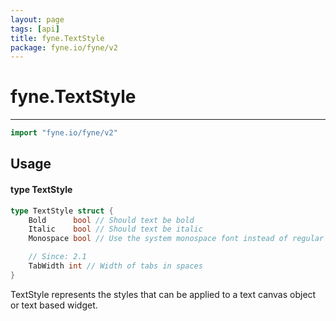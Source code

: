```yaml
---
layout: page
tags: [api]
title: fyne.TextStyle
package: fyne.io/fyne/v2
---
```


# fyne.TextStyle
---
```go
import "fyne.io/fyne/v2"
```

## Usage

#### type TextStyle

```go
type TextStyle struct {
	Bold      bool // Should text be bold
	Italic    bool // Should text be italic
	Monospace bool // Use the system monospace font instead of regular

	// Since: 2.1
	TabWidth int // Width of tabs in spaces
}
```

TextStyle represents the styles that can be applied to a text canvas object or text based widget.
